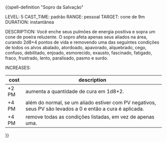 {{spell-definition "Sopro da Salvação"

LEVEL: 5
CAST_TIME: padrão
RANGE: pessoal
TARGET: cone de 9m
DURATION: instantânea

DESCRIPTION:
Você enche seus pulmões de energia positiva e sopra um cone de poeira reluzente. O sopro afeta apenas seus aliados na área, curando 2d8+4 pontos de vida e removendo uma das seguintes condições de todos os alvos abalado, atordoado, apavorado, alquebrado, cego, confuso, debilitado, enjoado, esmorecido, exausto, fascinado, fatigado, fraco, frustrado, lento, paralisado, pasmo e surdo.

INCREASES:

| cost | description |
| ---- | ----------- |
| +2 PM | aumenta a quantidade de cura em 1d8+2. |
| +4 PM | além do normal, se um aliado estiver com PV negativos, seus PV são levados a 0 e então a cura é aplicada. |
| +4 PM | remove todas as condições listadas, em vez de apenas uma. |

}}
